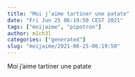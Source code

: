 ```yaml
---
title: "Moi j’aime tartiner une patate"
date: "Fri Jun 25 06:19:50 CEST 2021"
tags: ["moijaime", "pipotron"]
author: m1ch3l
categories: ["generated"]
slug: "moijaime/2021-06-25-06:19:50"
---
```


Moi j’aime tartiner une patate
